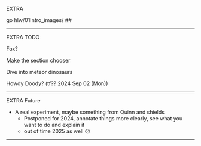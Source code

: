 
EXTRA

go hlw/01Intro_images/ ##

----------------------------------------------------------------------

EXTRA TODO

Fox?

Make the section chooser

Dive into meteor dinosaurs

Howdy Doody? (tf?? 2024 Sep 02 (Mon))

----------------------------------------------------------------------

EXTRA Future

* A real experiment, maybe something from Quinn and shields
	* Postponed for 2024, annotate things more clearly, see what you want to do and explain it
	* out of time 2025 as well ☹

----------------------------------------------------------------------

